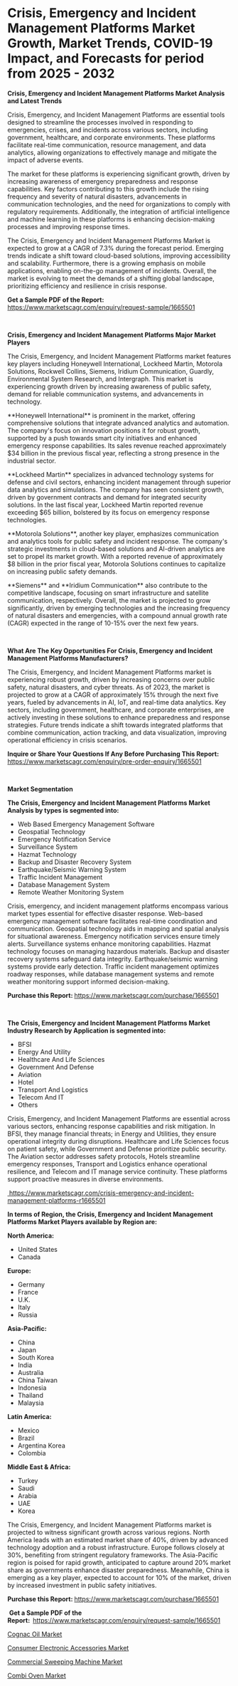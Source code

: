 <p><h1>Crisis, Emergency and Incident Management Platforms Market Growth, Market Trends, COVID-19 Impact, and Forecasts for period from 2025 - 2032</h1></p><p><strong>Crisis, Emergency and Incident Management Platforms Market Analysis and Latest Trends</strong></p>
<p><p>Crisis, Emergency, and Incident Management Platforms are essential tools designed to streamline the processes involved in responding to emergencies, crises, and incidents across various sectors, including government, healthcare, and corporate environments. These platforms facilitate real-time communication, resource management, and data analytics, allowing organizations to effectively manage and mitigate the impact of adverse events.</p><p>The market for these platforms is experiencing significant growth, driven by increasing awareness of emergency preparedness and response capabilities. Key factors contributing to this growth include the rising frequency and severity of natural disasters, advancements in communication technologies, and the need for organizations to comply with regulatory requirements. Additionally, the integration of artificial intelligence and machine learning in these platforms is enhancing decision-making processes and improving response times.</p><p>The Crisis, Emergency and Incident Management Platforms Market is expected to grow at a CAGR of 7.3% during the forecast period. Emerging trends indicate a shift toward cloud-based solutions, improving accessibility and scalability. Furthermore, there is a growing emphasis on mobile applications, enabling on-the-go management of incidents. Overall, the market is evolving to meet the demands of a shifting global landscape, prioritizing efficiency and resilience in crisis response.</p></p>
<p><strong>Get a Sample PDF of the Report:&nbsp;</strong> <a href="https://www.marketscagr.com/enquiry/request-sample/1665501?utm_campaign=2010&utm_medium=2&utm_source=Github&utm_content=ia&utm_term=04042025&utm_id=crisis-emergency-and-incident-management-platforms">https://www.marketscagr.com/enquiry/request-sample/1665501</a></p>
<p>&nbsp;</p>
<p><strong>Crisis, Emergency and Incident Management Platforms Major Market Players</strong></p>
<p><p>The Crisis, Emergency, and Incident Management Platforms market features key players including Honeywell International, Lockheed Martin, Motorola Solutions, Rockwell Collins, Siemens, Iridium Communication, Guardly, Environmental System Research, and Intergraph. This market is experiencing growth driven by increasing awareness of public safety, demand for reliable communication systems, and advancements in technology.</p><p>**Honeywell International** is prominent in the market, offering comprehensive solutions that integrate advanced analytics and automation. The company's focus on innovation positions it for robust growth, supported by a push towards smart city initiatives and enhanced emergency response capabilities. Its sales revenue reached approximately $34 billion in the previous fiscal year, reflecting a strong presence in the industrial sector.</p><p>**Lockheed Martin** specializes in advanced technology systems for defense and civil sectors, enhancing incident management through superior data analytics and simulations. The company has seen consistent growth, driven by government contracts and demand for integrated security solutions. In the last fiscal year, Lockheed Martin reported revenue exceeding $65 billion, bolstered by its focus on emergency response technologies.</p><p>**Motorola Solutions**, another key player, emphasizes communication and analytics tools for public safety and incident response. The company's strategic investments in cloud-based solutions and AI-driven analytics are set to propel its market growth. With a reported revenue of approximately $8 billion in the prior fiscal year, Motorola Solutions continues to capitalize on increasing public safety demands.</p><p>**Siemens** and **Iridium Communication** also contribute to the competitive landscape, focusing on smart infrastructure and satellite communication, respectively. Overall, the market is projected to grow significantly, driven by emerging technologies and the increasing frequency of natural disasters and emergencies, with a compound annual growth rate (CAGR) expected in the range of 10-15% over the next few years.</p></p>
<p>&nbsp;</p>
<p><strong>What Are The Key Opportunities For Crisis, Emergency and Incident Management Platforms Manufacturers?</strong></p>
<p><p>The Crisis, Emergency, and Incident Management Platforms market is experiencing robust growth, driven by increasing concerns over public safety, natural disasters, and cyber threats. As of 2023, the market is projected to grow at a CAGR of approximately 15% through the next five years, fueled by advancements in AI, IoT, and real-time data analytics. Key sectors, including government, healthcare, and corporate enterprises, are actively investing in these solutions to enhance preparedness and response strategies. Future trends indicate a shift towards integrated platforms that combine communication, action tracking, and data visualization, improving operational efficiency in crisis scenarios.</p></p>
<p><strong>Inquire or Share Your Questions If Any Before Purchasing This Report:</strong> <a href="https://www.marketscagr.com/enquiry/pre-order-enquiry/1665501?utm_campaign=2010&utm_medium=2&utm_source=Github&utm_content=ia&utm_term=04042025&utm_id=crisis-emergency-and-incident-management-platforms">https://www.marketscagr.com/enquiry/pre-order-enquiry/1665501</a></p>
<p>&nbsp;</p>
<p><strong>Market Segmentation</strong></p>
<p><strong>The Crisis, Emergency and Incident Management Platforms Market Analysis by types is segmented into:</strong></p>
<p><ul><li>Web Based Emergency Management Software</li><li>Geospatial Technology</li><li>Emergency Notification Service</li><li>Surveillance System</li><li>Hazmat Technology</li><li>Backup and Disaster Recovery System</li><li>Earthquake/Seismic Warning System</li><li>Traffic Incident Management</li><li>Database Management System</li><li>Remote Weather Monitoring System</li></ul></p>
<p><p>Crisis, emergency, and incident management platforms encompass various market types essential for effective disaster response. Web-based emergency management software facilitates real-time coordination and communication. Geospatial technology aids in mapping and spatial analysis for situational awareness. Emergency notification services ensure timely alerts. Surveillance systems enhance monitoring capabilities. Hazmat technology focuses on managing hazardous materials. Backup and disaster recovery systems safeguard data integrity. Earthquake/seismic warning systems provide early detection. Traffic incident management optimizes roadway responses, while database management systems and remote weather monitoring support informed decision-making.</p></p>
<p><strong>Purchase this Report:&nbsp;</strong><a href="https://www.marketscagr.com/purchase/1665501?utm_campaign=2010&utm_medium=2&utm_source=Github&utm_content=ia&utm_term=04042025&utm_id=crisis-emergency-and-incident-management-platforms">https://www.marketscagr.com/purchase/1665501</a></p>
<p>&nbsp;</p>
<p><strong>The Crisis, Emergency and Incident Management Platforms Market Industry Research by Application is segmented into:</strong></p>
<p><ul><li>BFSI</li><li>Energy And Utility</li><li>Healthcare And Life Sciences</li><li>Government And Defense</li><li>Aviation</li><li>Hotel</li><li>Transport And Logistics</li><li>Telecom And IT</li><li>Others</li></ul></p>
<p><p>Crisis, Emergency, and Incident Management Platforms are essential across various sectors, enhancing response capabilities and risk mitigation. In BFSI, they manage financial threats; in Energy and Utilities, they ensure operational integrity during disruptions. Healthcare and Life Sciences focus on patient safety, while Government and Defense prioritize public security. The Aviation sector addresses safety protocols, Hotels streamline emergency responses, Transport and Logistics enhance operational resilience, and Telecom and IT manage service continuity. These platforms support proactive measures in diverse environments.</p></p>
<p><a href="https://www.marketscagr.com/crisis-emergency-and-incident-management-platforms-r1665501?utm_campaign=2010&utm_medium=2&utm_source=Github&utm_content=ia&utm_term=04042025&utm_id=crisis-emergency-and-incident-management-platforms">&nbsp;https://www.marketscagr.com/crisis-emergency-and-incident-management-platforms-r1665501</a></p>
<p><strong>In terms of Region, the Crisis, Emergency and Incident Management Platforms Market Players available by Region are:</strong></p>
<p>
    <p> <strong> North America: </strong>
        <ul>
            <li>United States</li>
            <li>Canada</li>
        </ul>
        </p> 
    <p> <strong> Europe: </strong>
        <ul>
            <li>Germany</li>
            <li>France</li>
            <li>U.K.</li>
            <li>Italy</li>
            <li>Russia</li>
        </ul>
        </p> 
    <p> <strong> Asia-Pacific: </strong>
        <ul>
            <li>China</li>
            <li>Japan</li>
            <li>South Korea</li>
            <li>India</li>
            <li>Australia</li>
            <li>China Taiwan</li>
            <li>Indonesia</li>
            <li>Thailand</li>
            <li>Malaysia</li>
        </ul>
        </p> 
    <p> <strong> Latin America: </strong>
        <ul>
            <li>Mexico</li>
            <li>Brazil</li>
            <li>Argentina Korea</li>
            <li>Colombia</li>
        </ul>
        </p> 
    <p> <strong> Middle East & Africa: </strong>
        <ul>
            <li>Turkey</li>
            <li>Saudi</li>
            <li>Arabia</li>
            <li>UAE</li>
            <li>Korea</li>
        </ul>
    </p>
    </p>
<p><p>The Crisis, Emergency, and Incident Management Platforms market is projected to witness significant growth across various regions. North America leads with an estimated market share of 40%, driven by advanced technology adoption and a robust infrastructure. Europe follows closely at 30%, benefiting from stringent regulatory frameworks. The Asia-Pacific region is poised for rapid growth, anticipated to capture around 20% market share as governments enhance disaster preparedness. Meanwhile, China is emerging as a key player, expected to account for 10% of the market, driven by increased investment in public safety initiatives.</p></p>
<p><strong>Purchase this Report: </strong><a href="https://www.marketscagr.com/purchase/1665501?utm_campaign=2010&utm_medium=2&utm_source=Github&utm_content=ia&utm_term=04042025&utm_id=crisis-emergency-and-incident-management-platforms">https://www.marketscagr.com/purchase/1665501</a></p>
<p>&nbsp;<strong>Get a Sample PDF of the Report:&nbsp;&nbsp;</strong><a href="https://www.marketscagr.com/enquiry/request-sample/1665501?utm_campaign=2010&utm_medium=2&utm_source=Github&utm_content=ia&utm_term=04042025&utm_id=crisis-emergency-and-incident-management-platforms">https://www.marketscagr.com/enquiry/request-sample/1665501</a></p>
<p><strong></strong></p>
<p><p><a href="https://github.com/diosohusch6x/Market-Research-Report-List-1/blob/main/cognac-oil-market.md?utm_campaign=2010&utm_medium=2&utm_source=Github&utm_content=ia&utm_term=04042025&utm_id=crisis-emergency-and-incident-management-platforms">Cognac Oil Market</a></p><p><a href="https://github.com/BryceTownsendr/Market-Research-Report-List-7/blob/main/consumer-electronic-accessories-market.md?utm_campaign=2010&utm_medium=2&utm_source=Github&utm_content=ia&utm_term=04042025&utm_id=crisis-emergency-and-incident-management-platforms">Consumer Electronic Accessories Market</a></p><p><a href="https://github.com/camacrokesw2/Market-Research-Report-List-1/blob/main/commercial-sweeping-machine-market.md?utm_campaign=2010&utm_medium=2&utm_source=Github&utm_content=ia&utm_term=04042025&utm_id=crisis-emergency-and-incident-management-platforms">Commercial Sweeping Machine Market</a></p><p><a href="https://github.com/beberjuban9a/Market-Research-Report-List-1/blob/main/combi-oven-market.md?utm_campaign=2010&utm_medium=2&utm_source=Github&utm_content=ia&utm_term=04042025&utm_id=crisis-emergency-and-incident-management-platforms">Combi Oven Market</a></p></p>